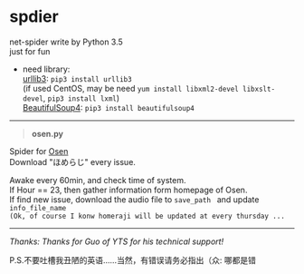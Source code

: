 # spdier
net-spider write by Python 3.5  
just for fun

* need library:  
[urllib3](https://urllib3.readthedocs.io/en/latest/): `pip3 install urllib3 `  
(if used CentOS, may be need `yum install libxml2-devel libxslt-devel`, `pip3 install lxml`)  
[BeautifulSoup4](https://www.crummy.com/software/BeautifulSoup/bs4/doc/): `pip3 install beautifulsoup4`  

***
>**osen.py**  

Spider for [Osen](http://www.onsen.ag/program/home/)  
Download "ほめらじ" every issue.  

Awake every 60min, and check time of system.  
If Hour == 23, then gather information form homepage of Osen.  
If find new issue, download the audio file to `save_path ` and update `info_file_name`  
`(Ok, of course I konw homeraji will be updated at every thursday ...`


***
*Thanks: Thanks for Guo of YTS for his technical support!*  

P.S.不要吐槽我丑陋的英语……当然，有错误请务必指出（众: 哪都是错
